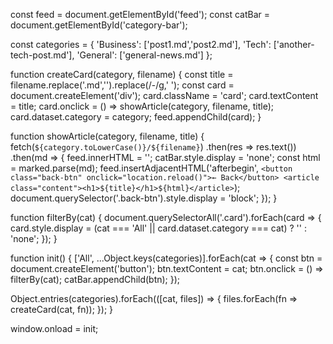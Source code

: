 const feed = document.getElementById('feed');
const catBar = document.getElementById('category-bar');


const categories = {
  'Business': ['post1.md','post2.md'],
  'Tech': ['another-tech-post.md'],
  'General': ['general-news.md']
};
 
function createCard(category, filename) {
  const title = filename.replace('.md','').replace(/-/g,' ');
  const card = document.createElement('div');
  card.className = 'card';
  card.textContent = title;
  card.onclick = () => showArticle(category, filename, title);
  card.dataset.category = category;
  feed.appendChild(card);
}

function showArticle(category, filename, title) {
  fetch(`${category.toLowerCase()}/${filename}`)
    .then(res => res.text())
    .then(md => {
      feed.innerHTML = '';
      catBar.style.display = 'none';
      const html = marked.parse(md);
      feed.insertAdjacentHTML('afterbegin', `
        <button class="back-btn" onclick="location.reload()">← Back</button>
        <article class="content"><h1>${title}</h1>${html}</article>
      `);
      document.querySelector('.back-btn').style.display = 'block';
    });
}

function filterBy(cat) {
  document.querySelectorAll('.card').forEach(card => {
    card.style.display = (cat === 'All' || card.dataset.category === cat) ? '' : 'none';
  });
}

function init() {
  ['All', ...Object.keys(categories)].forEach(cat => {
    const btn = document.createElement('button');
    btn.textContent = cat;
    btn.onclick = () => filterBy(cat);
    catBar.appendChild(btn);
  });

  Object.entries(categories).forEach(([cat, files]) => {
    files.forEach(fn => createCard(cat, fn));
  });
}

window.onload = init;
<!--stackedit_data:
eyJoaXN0b3J5IjpbODY3MjM2ODM4XX0=
-->